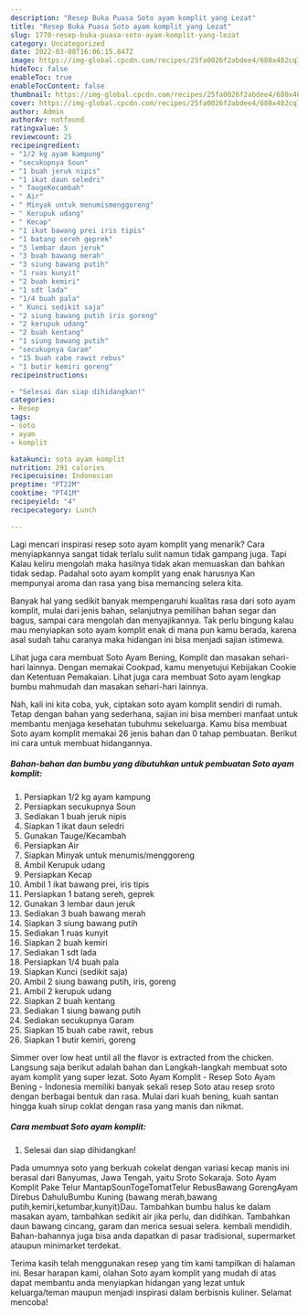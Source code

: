 ```yaml
---
description: "Resep Buka Puasa Soto ayam komplit yang Lezat"
title: "Resep Buka Puasa Soto ayam komplit yang Lezat"
slug: 1770-resep-buka-puasa-soto-ayam-komplit-yang-lezat
category: Uncategorized
date: 2022-03-08T16:06:15.847Z
image: https://img-global.cpcdn.com/recipes/25fa0026f2abdee4/680x482cq70/soto-ayam-komplit-foto-resep-utama.jpg
hideToc: false
enableToc: true
enableTocContent: false
thumbnail: https://img-global.cpcdn.com/recipes/25fa0026f2abdee4/680x482cq70/soto-ayam-komplit-foto-resep-utama.jpg
cover: https://img-global.cpcdn.com/recipes/25fa0026f2abdee4/680x482cq70/soto-ayam-komplit-foto-resep-utama.jpg
author: Admin
authorAv: notfound
ratingvalue: 5
reviewcount: 25
recipeingredient:
- "1/2 kg ayam kampung"
- "secukupnya Soun"
- "1 buah jeruk nipis"
- "1 ikat daun seledri"
- " TaugeKecambah"
- " Air"
- " Minyak untuk menumismenggoreng"
- " Kerupuk udang"
- " Kecap"
- "1 ikat bawang prei iris tipis"
- "1 batang sereh geprek"
- "3 lembar daun jeruk"
- "3 buah bawang merah"
- "3 siung bawang putih"
- "1 ruas kunyit"
- "2 buah kemiri"
- "1 sdt lada"
- "1/4 buah pala"
- " Kunci sedikit saja"
- "2 siung bawang putih iris goreng"
- "2 kerupuk udang"
- "2 buah kentang"
- "1 siung bawang putih"
- "secukupnya Garam"
- "15 buah cabe rawit rebus"
- "1 butir kemiri goreng"
recipeinstructions:

- "Selesai dan siap dihidangkan!"
categories:
- Resep
tags:
- soto
- ayam
- komplit

katakunci: soto ayam komplit 
nutrition: 291 calories
recipecuisine: Indonesian
preptime: "PT22M"
cooktime: "PT41M"
recipeyield: "4"
recipecategory: Lunch

---
```



Lagi mencari inspirasi resep soto ayam komplit yang menarik? Cara menyiapkannya sangat tidak terlalu sulit namun tidak gampang juga. Tapi Kalau keliru mengolah maka hasilnya tidak akan memuaskan dan bahkan tidak sedap. Padahal soto ayam komplit yang enak harusnya Kan mempunyai aroma dan rasa yang bisa memancing selera kita.


Banyak hal yang sedikit banyak mempengaruhi kualitas rasa dari soto ayam komplit, mulai dari jenis bahan, selanjutnya pemilihan bahan segar dan bagus, sampai cara mengolah dan menyajikannya. Tak perlu bingung kalau mau menyiapkan soto ayam komplit enak di mana pun kamu berada, karena asal sudah tahu caranya maka hidangan ini bisa menjadi sajian istimewa.

Lihat juga cara membuat Soto Ayam Bening, Komplit dan masakan sehari-hari lainnya. Dengan memakai Cookpad, kamu menyetujui Kebijakan Cookie dan Ketentuan Pemakaian. Lihat juga cara membuat Soto ayam lengkap bumbu mahmudah dan masakan sehari-hari lainnya.


Nah, kali ini kita coba, yuk, ciptakan soto ayam komplit sendiri di rumah. Tetap dengan bahan yang sederhana, sajian ini bisa memberi manfaat untuk membantu menjaga kesehatan tubuhmu sekeluarga. Kamu bisa membuat Soto ayam komplit memakai 26 jenis bahan dan 0 tahap pembuatan. Berikut ini cara untuk membuat hidangannya.

<!--inarticleads1-->

##### Bahan-bahan dan bumbu yang dibutuhkan untuk pembuatan Soto ayam komplit:

1. Persiapkan 1/2 kg ayam kampung
1. Persiapkan secukupnya Soun
1. Sediakan 1 buah jeruk nipis
1. Siapkan 1 ikat daun seledri
1. Gunakan  Tauge/Kecambah
1. Persiapkan  Air
1. Siapkan  Minyak untuk menumis/menggoreng
1. Ambil  Kerupuk udang
1. Persiapkan  Kecap
1. Ambil 1 ikat bawang prei, iris tipis
1. Persiapkan 1 batang sereh, geprek
1. Gunakan 3 lembar daun jeruk
1. Sediakan 3 buah bawang merah
1. Siapkan 3 siung bawang putih
1. Sediakan 1 ruas kunyit
1. Siapkan 2 buah kemiri
1. Sediakan 1 sdt lada
1. Persiapkan 1/4 buah pala
1. Siapkan  Kunci (sedikit saja)
1. Ambil 2 siung bawang putih, iris, goreng
1. Ambil 2 kerupuk udang
1. Siapkan 2 buah kentang
1. Sediakan 1 siung bawang putih
1. Sediakan secukupnya Garam
1. Siapkan 15 buah cabe rawit, rebus
1. Siapkan 1 butir kemiri, goreng


Simmer over low heat until all the flavor is extracted from the chicken. Langsung saja berikut adalah bahan dan Langkah-langkah membuat soto ayam komplit yang super lezat. Soto Ayam Komplit - Resep Soto Ayam Bening - Indonesia memiliki banyak sekali resep Soto atau resep sroto dengan berbagai bentuk dan rasa. Mulai dari kuah bening, kuah santan hingga kuah sirup coklat dengan rasa yang manis dan nikmat. 

<!--inarticleads2-->

##### Cara membuat Soto ayam komplit:


1. Selesai dan siap dihidangkan!

Pada umumnya soto yang berkuah cokelat dengan variasi kecap manis ini berasal dari Banyumas, Jawa Tengah, yaitu Sroto Sokaraja. Soto Ayam Komplit Pake Telur MantapSounTogeTomatTelur RebusBawang GorengAyam Direbus DahuluBumbu Kuning (bawang merah,bawang putih,kemiri,ketumbar,kunyit)Dau. Tambahkan bumbu halus ke dalam masakan ayam, tambahkan sedikit air jika perlu, dan didihkan. Tambahkan daun bawang cincang, garam dan merica sesuai selera. kembali mendidih. Bahan-bahannya juga bisa anda dapatkan di pasar tradisional, supermarket ataupun minimarket terdekat. 

Terima kasih telah menggunakan resep yang tim kami tampilkan di halaman ini. Besar harapan kami, olahan Soto ayam komplit yang mudah di atas dapat membantu anda menyiapkan hidangan yang lezat untuk keluarga/teman maupun menjadi inspirasi dalam berbisnis kuliner. Selamat mencoba!
